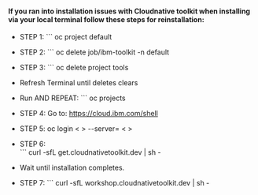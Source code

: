 #### If you ran into installation issues with Cloudnative toolkit when installing via your local terminal follow these steps for reinstallation:
- STEP 1: 
           ```
           oc project default
- STEP 2: 
           ```
           oc delete job/ibm-toolkit -n default
- STEP 3: 
           ```
           oc delete project tools
           
- Refresh Terminal until deletes clears

- Run AND REPEAT: 
                  ```
                  oc projects
- STEP 4:  Go to:   https://cloud.ibm.com/shell

- STEP 5:  oc login < > --server= < >

- STEP 6:  
           ```
           curl -sfL get.cloudnativetoolkit.dev | sh -

- Wait until installation completes.

- STEP 7: 
          ```
          curl -sfL workshop.cloudnativetoolkit.dev | sh -
